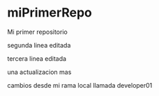 # miPrimerRepo

Mi primer repositorio

segunda linea editada

tercera linea editada

una actualizacion mas

cambios desde mi rama local llamada developer01